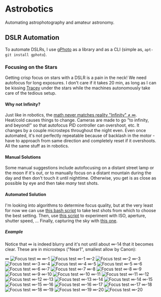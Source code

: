 # Astrobotics

Automating astrophotography and amateur astronomy.

## DSLR Automation

To automate DSLRs, I use [gPhoto](https://github.com/gphoto) as a library and as a CLI (simple as, `apt-git install gphoto`).

### Focusing on the Stars

Getting crisp focus on stars with a DSLR is a pain in the neck! We need autofocus for long exposures. I don't care if it takes 20 min, as long as I can be kissing [Tracey](https://twitter.com/traceyann1972) under the stars while the machines autonomously take care of the tedious setup.

#### Why not Infinity?

Just like in robotics, the [math never matches reality "Infinity" ≠ ∞](http://leyetscapes.com/edu/infinity-focus.html). Heat/cold causes things to change. Cameras are made to go "to infinity, and beyond!" so that autofocus PID controller can overshoot, etc. It changes by a couple microsteps throughout the night even. Even once automated, it's not perfectly repeatable because of backlash in the motor - have to approach from same direction and completely reset if it overshoots. All the same stuff as in robotics.

#### Manual Solutions

Some manual suggestions include autofocusing on a distant street lamp or the moon if it's out, or to manually focus on a distant mountain during the day and then don't touch it until nighttime. Otherwise, you get is as close as possible by eye and then take *many* test shots.

#### Automated Solution

I'm looking into algorithms to determine focus quality, but at the very least for now we can use [this bash script](camera/focus.sh) to take test shots from which to choose the best setting. Then, use [this script](camera/experiment.sh) to experiment with ISO, aperture, shutter speed, ... Finally, capturing the sky with [this one](camera/capture.sh).

##### Example

Notice that ∞ is indeed blurry and it's not until about ∞-14 that it becomes clear. These are in microsteps ("Near1", smallest allow by Canon):

∞ ![Focus test ∞](focus-example/focus0.jpg)
∞-1 ![Focus test ∞-1](camera/focus-example/focus1.jpg)
∞-2 ![Focus test ∞-2](camera/focus-example/focus2.jpg)
∞-3 ![Focus test ∞-3](camera/focus-example/focus3.jpg)
∞-4 ![Focus test ∞-4](camera/focus-example/focus4.jpg)
∞-5 ![Focus test ∞-5](camera/focus-example/focus5.jpg)
∞-6 ![Focus test ∞-6](camera/focus-example/focus6.jpg)
∞-7 ![Focus test ∞-7](camera/focus-example/focus7.jpg)
∞-8 ![Focus test ∞-8](camera/focus-example/focus8.jpg)
∞-9 ![Focus test ∞-9](camera/focus-example/focus9.jpg)
∞-10 ![Focus test ∞-10](camera/focus-example/focus10.jpg)
∞-11 ![Focus test ∞-11](camera/focus-example/focus11.jpg)
∞-12 ![Focus test ∞-12](camera/focus-example/focus12.jpg)
∞-13 ![Focus test ∞-13](camera/focus-example/focus13.jpg)
∞-14 ![Focus test ∞-14](camera/focus-example/focus14.jpg)
∞-15 ![Focus test ∞-15](camera/focus-example/focus15.jpg)
∞-16 ![Focus test ∞-16](camera/focus-example/focus16.jpg)
∞-17 ![Focus test ∞-17](camera/focus-example/focus17.jpg)
∞-18 ![Focus test ∞-18](camera/focus-example/focus18.jpg)
∞-19 ![Focus test ∞-19](camera/focus-example/focus19.jpg)
∞-20 ![Focus test ∞-20](camera/focus-example/focus20.jpg)
